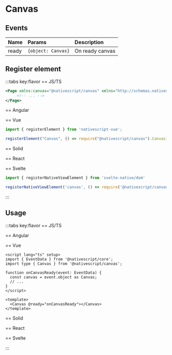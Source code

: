 # Canvas






## Events

| Name  | Params             | Description     |
| :---- | :----------------- | :-------------- |
| ready | `{object: Canvas}` | On ready canvas |

## Register element

:::tabs key:flavor
== JS/TS

```xml
<Page xmlns:canvas="@nativescript/canvas" xmlns="http://schemas.nativescript.org/tns.xsd">
     <!-- ... -->
</Page>
```

== Angular


== Vue

```ts
import { registerElement } from 'nativescript-vue';

registerElement("Canvas", () => require("@nativescript/canvas").Canvas)
```

== Solid


== React


== Svelte

```ts
import { registerNativeViewElement } from 'svelte-native/dom'

registerNativeViewElement('canvas', () => require('@nativescript/canvas').Canvas)
```

:::


## Usage

:::tabs key:flavor
== JS/TS



== Angular



== Vue

```vue
<script lang="ts" setup>
import { EventData } from '@nativescript/core';
import type { Canvas } from '@nativescript/canvas';

function onCanvasReady(event: EventData) {
  const canvas = event.object as Canvas;
  // ...
}
</script>

<template>
  <Canvas @ready="onCanvasReady"></Canvas>
</template>
```

== Solid



== React



== Svelte



:::


